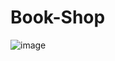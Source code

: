 # Book-Shop


![image](https://user-images.githubusercontent.com/110206255/226826761-7b70e1e0-d853-41ad-bcae-a085fcaaabdd.png)
